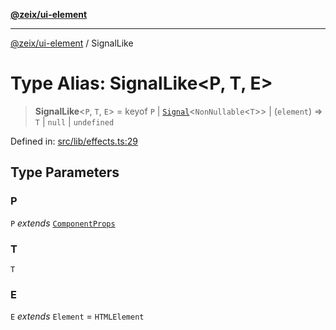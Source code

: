 [**@zeix/ui-element**](../README.md)

***

[@zeix/ui-element](../globals.md) / SignalLike

# Type Alias: SignalLike\<P, T, E\>

> **SignalLike**\<`P`, `T`, `E`\> = keyof `P` \| [`Signal`](Signal.md)\<`NonNullable`\<`T`\>\> \| (`element`) => `T` \| `null` \| `undefined`

Defined in: [src/lib/effects.ts:29](https://github.com/zeixcom/ui-element/blob/a6fb4a88fd37bb5ca41823947687e8a37d5f2e08/src/lib/effects.ts#L29)

## Type Parameters

### P

`P` *extends* [`ComponentProps`](ComponentProps.md)

### T

`T`

### E

`E` *extends* `Element` = `HTMLElement`
